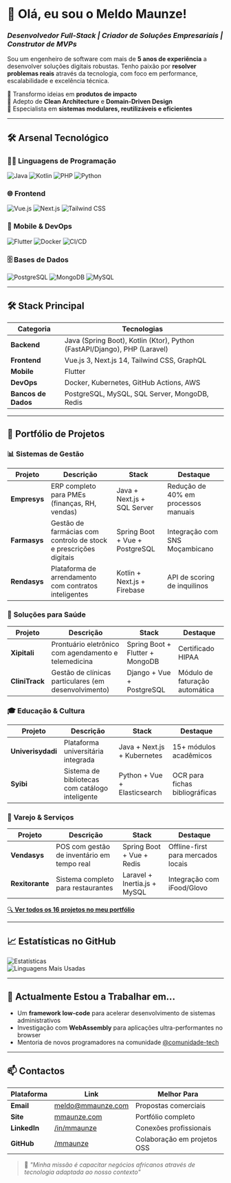 # 👋 Olá, eu sou o Meldo Maunze!  
### *Desenvolvedor Full-Stack | Criador de Soluções Empresariais | Construtor de MVPs*

Sou um engenheiro de software com mais de **5 anos de experiência** a desenvolver soluções digitais robustas. Tenho paixão por **resolver problemas reais** através da tecnologia, com foco em performance, escalabilidade e excelência técnica.

🚀 Transformo ideias em **produtos de impacto**  
🧠 Adepto de **Clean Architecture** e **Domain-Driven Design**  
🔧 Especialista em **sistemas modulares, reutilizáveis e eficientes**

---

## 🛠️ **Arsenal Tecnológico**  

### 👨‍💻 **Linguagens de Programação**  
![Java](https://img.shields.io/badge/Java-Senior-%23ED8B00?logo=java) ![Kotlin](https://img.shields.io/badge/Kotlin-Avançado-%237F52FF?logo=kotlin) ![PHP](https://img.shields.io/badge/PHP-Especialista-%23777BB4?logo=php) ![Python](https://img.shields.io/badge/Python-Intermédio-%233776AB?logo=python)

### 🌐 **Frontend**  
![Vue.js](https://img.shields.io/badge/Vue.js-3-%234FC08D?logo=vuedotjs) ![Next.js](https://img.shields.io/badge/Next.js-14-%23000000?logo=nextdotjs) ![Tailwind CSS](https://img.shields.io/badge/Tailwind-%2338B2AC?logo=tailwind-css)

### 📱 **Mobile & DevOps**  
![Flutter](https://img.shields.io/badge/Flutter-%2302569B?logo=flutter) ![Docker](https://img.shields.io/badge/Docker-%232496ED?logo=docker) ![CI/CD](https://img.shields.io/badge/CI/CD-GitHub%20Actions-blue?logo=github-actions)

### 🗄️ **Bases de Dados**  
![PostgreSQL](https://img.shields.io/badge/PostgreSQL-%234169E1?logo=postgresql) ![MongoDB](https://img.shields.io/badge/MongoDB-%2347A248?logo=mongodb) ![MySQL](https://img.shields.io/badge/MySQL-%234479A1?logo=mysql)

---

## 🛠️ **Stack Principal**  

| **Categoria**       | **Tecnologias**                                                                 |
|----------------------|---------------------------------------------------------------------------------|
| **Backend**          | Java (Spring Boot), Kotlin (Ktor), Python (FastAPI/Django), PHP (Laravel)       |
| **Frontend**         | Vue.js 3, Next.js 14, Tailwind CSS, GraphQL                                    |
| **Mobile**           | Flutter                                                                        |
| **DevOps**           | Docker, Kubernetes, GitHub Actions, AWS                                        |
| **Bancos de Dados**  | PostgreSQL, MySQL, SQL Server, MongoDB, Redis                                  |

---

## 🚀 **Portfólio de Projetos**  

### 📊 **Sistemas de Gestão**  
| Projeto       | Descrição                                                                 | Stack                          | Destaque                          |
|---------------|---------------------------------------------------------------------------|--------------------------------|-----------------------------------|
| **Empresys**  | ERP completo para PMEs (finanças, RH, vendas)                            | Java + Next.js + SQL Server    | Redução de 40% em processos manuais |
| **Farmasys**  | Gestão de farmácias com controlo de stock e prescrições digitais         | Spring Boot + Vue + PostgreSQL | Integração com SNS Moçambicano    |
| **Rendasys**  | Plataforma de arrendamento com contratos inteligentes                     | Kotlin + Next.js + Firebase    | API de scoring de inquilinos      |

### 🏥 **Soluções para Saúde**  
| Projeto        | Descrição                                                                 | Stack                          | Destaque                          |
|----------------|---------------------------------------------------------------------------|--------------------------------|-----------------------------------|
| **Xipitali**   | Prontuário eletrônico com agendamento e telemedicina                      | Spring Boot + Flutter + MongoDB | Certificado HIPAA                 |
| **CliniTrack** | Gestão de clínicas particulares (em desenvolvimento)                      | Django + Vue + PostgreSQL      | Módulo de faturação automática    |

### 🎓 **Educação & Cultura**  
| Projeto          | Descrição                                                                 | Stack                          | Destaque                          |
|------------------|---------------------------------------------------------------------------|--------------------------------|-----------------------------------|
| **Univerisydadi**| Plataforma universitária integrada                                       | Java + Next.js + Kubernetes    | 15+ módulos acadêmicos            |
| **Syibi**        | Sistema de bibliotecas com catálogo inteligente                           | Python + Vue + Elasticsearch   | OCR para fichas bibliográficas    |

### 🛒 **Varejo & Serviços**  
| Projeto       | Descrição                                                                 | Stack                          | Destaque                          |
|---------------|---------------------------------------------------------------------------|--------------------------------|-----------------------------------|
| **Vendasys**  | POS com gestão de inventário em tempo real                                | Spring Boot + Vue + Redis      | Offline-first para mercados locais|
| **Rexitorante**| Sistema completo para restaurantes                                       | Laravel + Inertia.js + MySQL   | Integração com iFood/Glovo        |

[🔍 **Ver todos os 16 projetos no meu portfólio**](https://mmaunze.com/projects)

---


## 📈 **Estatísticas no GitHub**  

![Estatísticas](https://github-readme-stats.vercel.app/api?username=mmaunze&show_icons=true&theme=tokyonight)  
![Linguagens Mais Usadas](https://github-readme-stats.vercel.app/api/top-langs/?username=mmaunze&layout=compact&theme=tokyonight)

---

## 🌱 **Actualmente Estou a Trabalhar em...**

- Um **framework low-code** para acelerar desenvolvimento de sistemas administrativos  
- Investigação com **WebAssembly** para aplicações ultra-performantes no browser  
- Mentoria de novos programadores na comunidade [@comunidade-tech](#)  

---

## 📫 **Contactos**  

| Plataforma       | Link                                                                 | Melhor Para                     |
|------------------|---------------------------------------------------------------------|---------------------------------|
| **Email**        | [meldo@mmaunze.com](mailto:meldo@mmaunze.com)                       | Propostas comerciais            |
| **Site**         | [mmaunze.com](https://mmaunze.com)                                  | Portfólio completo              |
| **LinkedIn**     | [/in/mmaunze](https://linkedin.com/in/mmaunze)                      | Conexões profissionais          |
| **GitHub**       | [/mmaunze](https://github.com/mmaunze)                              | Colaboração em projetos OSS     |

> 🎯 *"Minha missão é capacitar negócios africanos através de tecnologia adaptada ao nosso contexto"*


